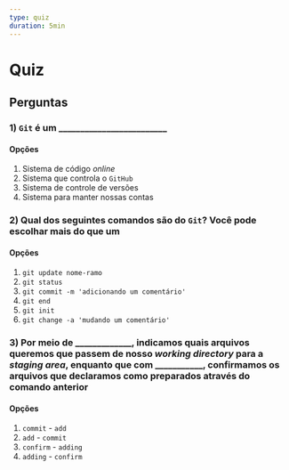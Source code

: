 ```yaml
---
type: quiz
duration: 5min
---
```


# Quiz

## Perguntas

### 1\) **`Git`** é um \_\_\_\_\_\_\_\_\_\_\_\_\_\_\_\_\_\_\_\_\_\_\_\_\_

#### Opções

1. Sistema de código _online_
2. Sistema que controla o `GitHub`
3. Sistema de controle de versões
4. Sistema para manter nossas contas

<solution style="display:none;">3</solution>

### 2\) Qual dos seguintes comandos são do **`Git`**? Você pode escolhar mais do que um

#### Opções

1. `git update nome-ramo`
2. `git status`
3. `git commit -m 'adicionando um comentário'`
4. `git end`
5. `git init`
6. `git change -a 'mudando um comentário'`

<solution style="display:none;">2,3,5</solution>

### 3\) Por meio de \_\_\_\_\_\_\_\_\_\_\_\_\_, indicamos quais arquivos queremos que passem de nosso **_**working directory**_** para a **_**staging area**_**, enquanto que com \_\_\_\_\_\_\_\_\_\_\_, confirmamos os arquivos que declaramos como preparados através do comando anterior

#### Opções

1. `commit` - `add`
2. `add` - `commit`
3. `confirm` - `adding`
4. `adding` - `confirm`

<solution style="display:none;">2</solution>
